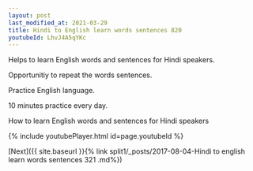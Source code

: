 ```yaml
---
layout: post
last_modified_at: 2021-03-29
title: Hindi to English learn words sentences 820 
youtubeId: LhvJ4A5qYKc
---
```

 
 
Helps to learn English words and sentences for Hindi speakers.

Opportunitiy to repeat the words sentences. 

Practice English language. 
 
10 minutes practice every day. 
 
How to learn English words and sentences for Hindi speakers 
 
{% include youtubePlayer.html id=page.youtubeId %}
 
 
[Next]({{ site.baseurl }}{% link  split1/_posts/2017-08-04-Hindi to english learn words sentences 321 .md%})
 
